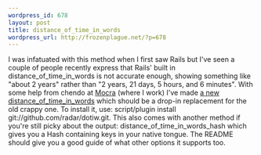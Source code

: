 ```yaml
--- 
wordpress_id: 678
layout: post
title: distance_of_time_in_words
wordpress_url: http://frozenplague.net/?p=678
---
```

I was infatuated with this method when I first saw Rails but I've seen a couple of people recently express that Rails' built in <span class='term'>distance_of_time_in_words</span> is not accurate enough, showing something like "about 2 years" rather than "2 years, 21 days, 5 hours, and 6 minutes". With some help from chendo at <a href='http://mocra.com'>Mocra</a> (where I work) I've made <a href='http://github.com/radar/dotiw'>a new distance_of_time_in_words</a> which should be a drop-in replacement for the old crappy one. To install it, use: <span class='term'>script/plugin install git://github.com/radar/dotiw.git</span>. This also comes with another method if you're still picky about the output: <span class='term'>distance_of_time_in_words_hash</span> which gives you a Hash containing keys in your native tongue. The README should give you a good guide of what other options it supports too.
